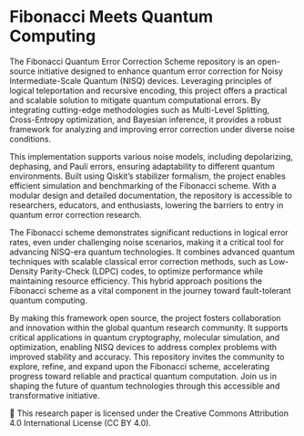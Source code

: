 # Fibonacci Meets Quantum Computing
The Fibonacci Quantum Error Correction Scheme repository is an open-source initiative designed to enhance quantum error correction for Noisy Intermediate-Scale Quantum (NISQ) devices. Leveraging principles of logical teleportation and recursive encoding, this project offers a practical and scalable solution to mitigate quantum computational errors. By integrating cutting-edge methodologies such as Multi-Level Splitting, Cross-Entropy optimization, and Bayesian inference, it provides a robust framework for analyzing and improving error correction under diverse noise conditions.

This implementation supports various noise models, including depolarizing, dephasing, and Pauli errors, ensuring adaptability to different quantum environments. Built using Qiskit’s stabilizer formalism, the project enables efficient simulation and benchmarking of the Fibonacci scheme. With a modular design and detailed documentation, the repository is accessible to researchers, educators, and enthusiasts, lowering the barriers to entry in quantum error correction research.

The Fibonacci scheme demonstrates significant reductions in logical error rates, even under challenging noise scenarios, making it a critical tool for advancing NISQ-era quantum technologies. It combines advanced quantum techniques with scalable classical error correction methods, such as Low-Density Parity-Check (LDPC) codes, to optimize performance while maintaining resource efficiency. This hybrid approach positions the Fibonacci scheme as a vital component in the journey toward fault-tolerant quantum computing.

By making this framework open source, the project fosters collaboration and innovation within the global quantum research community. It supports critical applications in quantum cryptography, molecular simulation, and optimization, enabling NISQ devices to address complex problems with improved stability and accuracy. This repository invites the community to explore, refine, and expand upon the Fibonacci scheme, accelerating progress toward reliable and practical quantum computation. Join us in shaping the future of quantum technologies through this accessible and transformative initiative.

📄 This research paper is licensed under the Creative Commons Attribution 4.0 International License (CC BY 4.0).
